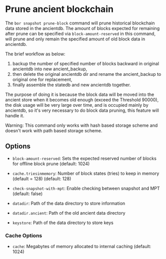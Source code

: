 # Prune ancient blockchain

The ```bor snapshot prune-block``` command will prune historical blockchain data stored in the ancientdb. The amount of blocks expected for remaining after prune can be specified via `block-amount-reserved` in this command, will prune and only remain the specified amount of old block data in ancientdb.


The brief workflow as below:

1. backup the number of specified number of blocks backward in original ancientdb into new ancient_backup,
2. then delete the original ancientdb dir and rename the ancient_backup to original one for replacement,
3. finally assemble the statedb and new ancientdb together.

The purpose of doing it is because the block data will be moved into the ancient store when it becomes old enough (exceed the Threshold 90000), the disk usage will be very large over time, and is occupied mainly by ancientdb, so it's very necessary to do block data pruning, this feature will handle it.

Warning: This command only works with hash based storage scheme and doesn't work with path based storage scheme.

## Options

- ```block-amount-reserved```: Sets the expected reserved number of blocks for offline block prune (default: 1024)

- ```cache.triesinmemory```: Number of block states (tries) to keep in memory (default = 128) (default: 128)

- ```check-snapshot-with-mpt```: Enable checking between snapshot and MPT (default: false)

- ```datadir```: Path of the data directory to store information

- ```datadir.ancient```: Path of the old ancient data directory

- ```keystore```: Path of the data directory to store keys

### Cache Options

- ```cache```: Megabytes of memory allocated to internal caching (default: 1024)
